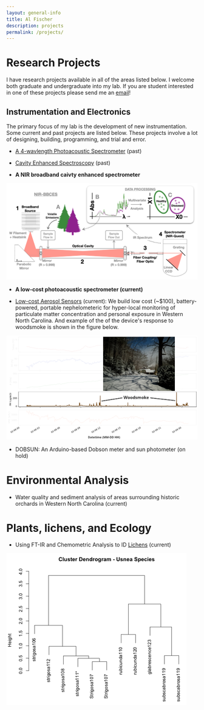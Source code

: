 ```yaml
---
layout: general-info
title: Al Fischer
description: projects
permalink: /projects/
---
```


<!-- My skills and interests are broad: I'm part chemist, part enginner, and part naturalist.  I've worked on a diverse array of projects - both formally and informally - some of which are listed here. -->

<!-- ## Selected Projects -->

# Research Projects

I have research projects available in all of the areas listed below.  I welcome both graduate and undergraduate into my lab.  If you are student interested in one of these projects please send me an [email](mailto:dfischer@wcu.edu)!

## Instrumentation and Electronics

The primary focus of my lab is the development of new instrumentation.  Some current and past projects are listed below.  These projects involve a lot of designing, building, programming, and trial and error.

- [A 4-wavlength Photoacoustic Spectrometer](/assets/pdf/poster_pas_aaar_2017_al-fischer.pdf) (past)

- [Cavity Enhanced Spectroscopy](/assets/pdf/poster_bbces_ces_2015_al-fischer.pdf) (past)

- **A NIR broadband caivty enhanced spectrometer**
 
 ![A schematic diagram of the NIR BBCES experiment with confier analysis as an example](/assets/img/projects/ir-bbces-diagram.png)

- **A low-cost photoacoustic spectrometer (current)**

- [Low-cost Aerosol Sensors](https://dr-fischer.github.io/wheeCAIR/grsm_purchase-2019.html) (current): We build low cost (~$100), battery-powered, portable nephelometeric for hyper-local monitoring of particulate matter concentration and personal exposure in Western North Carolina.  And example of the of the device's response to woodsmoke is shown in the figure below.  

![Data from the WheeCAIR sensor with an image of woodsmoke shown](/assets/img/projects/wheeCAIR-snowday.png)

- DOBSUN: An Arduino-based Dobson meter and sun photometer (on hold)



<!-- <center>
	  <span class="fa-stack fa-4x">
	    <a href = "/projects/"><i class="fa fa-gears fa-stack-5x"></i>
	    <strong class="fa-stack-1x fa-text"></strong></a>
	  </span>
</center> -->

# Environmental Analysis 

- Water quality and sediment analysis of areas surrounding historic orchards in Western North Carolina (current)

# Plants, lichens, and Ecology
- Using FT-IR and Chemometric Analysis to ID [Lichens](https://docs.google.com/spreadsheets/d/1qoheTM5hP72JtbzDG1ID6iu-P88KxiftFOFtvAIbefA/edit?usp=sharing) (current)

 ![A cluster diagram of Usnea lichens](/assets/img/projects/hca.png)

<!-- - [Essential oil distillation](/essential-oils/)
     - [Hemlock Woolly Adelgid & Electroantennography](/hemlock-woolly-adelgid/)
     - [Geographic Information Systems](/GIS/) -->
